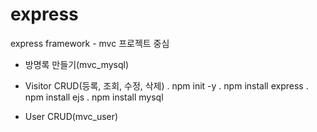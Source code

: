 # express
express framework - mvc 프로젝트 중심
- 방명록 만들기(mvc_mysql)
- Visitor CRUD(등록, 조회, 수정, 삭제)
  . npm init -y
  . npm install express
  . npm install ejs
  . npm install mysql

- User CRUD(mvc_user)

